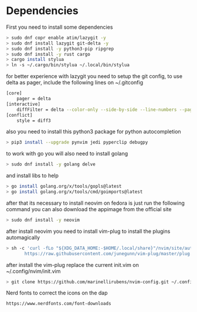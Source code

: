 # Dependencies
First you need to install some dependencies

```bash
> sudo dnf copr enable atim/lazygit -y
> sudo dnf install lazygit git-delta -y
> sudo dnf install -y python3-pip ripgrep
> sudo dnf install -y rust cargo
> cargo install stylua
> ln -s ~/.cargo/bin/stylua ~/.local/bin/stylua
```

for better experience with lazygit you need to setup the git config, to use delta as pager, include the following lines on ~/.gitconfig
```bash
[core]
    pager = delta
[interactive]
    diffFilter = delta --color-only --side-by-side --line-numbers --paging
[conflict]
    style = diff3
```

also you need to install this python3 package for python autocompletion
```bash
> pip3 install --upgrade pynvim jedi pyperclip debugpy
```

to work with go you will also need to install golang
```bash
> sudo dnf install -y golang delve
```

and install libs to help
```bash
> go install golang.org/x/tools/gopls@latest
> go install golang.org/x/tools/cmd/goimports@latest
```

after that its necessary to install neovim on fedora is just run the following command
you can also download the appimage from the official site
```bash
> sudo dnf install -y neovim
```

after install neovim you need to install vim-plug to install the plugins automagically
```bash
> sh -c 'curl -fLo "${XDG_DATA_HOME:-$HOME/.local/share}"/nvim/site/autoload/plug.vim --create-dirs \
       https://raw.githubusercontent.com/junegunn/vim-plug/master/plug.vim'
```

after install the vim-plug replace the current init.vim on ~/.config/nvim/init.vim
```bash
> git clone https://github.com/marinellirubens/nvim-config.git ~/.config/nvim
```

Nerd fonts to correct the icons on the dap
```bach
https://www.nerdfonts.com/font-downloads
```
